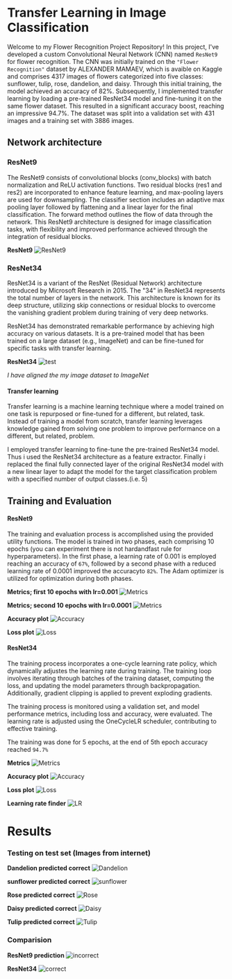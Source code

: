 
# Transfer Learning in Image Classification

Welcome to my Flower Recognition Project Repository!
In this project, I've developed a custom Convolutional Neural Network (CNN) named `ResNet9` for flower recognition. The CNN was initially trained on the `"Flower Recognition"` dataset by ALEXANDER MAMAEV, which is avaible on Kaggle and comprises 4317 images of flowers categorized into five classes: sunflower, tulip, rose, dandelion, and daisy. Through this initial training, the model achieved an accuracy of 82%.
Subsequently, I implemented transfer learning by loading a pre-trained ResNet34 model and fine-tuning it on the same flower dataset. This resulted in a significant accuracy boost, reaching an impressive 94.7%. The dataset was split into a validation set with 431 images and a training set with 3886 images.



## Network architecture 

### ResNet9


The ResNet9 consists of convolutional blocks (conv_blocks) with batch normalization and ReLU activation functions. Two residual blocks (res1 and res2) are incorporated to enhance feature learning, and max-pooling layers are used for downsampling. The classifier section includes an adaptive max pooling layer followed by flattening and a linear layer for the final classification. The forward method outlines the flow of data through the network. This ResNet9 architecture is designed for image classification tasks, with flexibility and improved performance achieved through the integration of residual blocks.

**ResNet9**
![ResNet9](https://i.ibb.co/RTRZZ4j/image.png)


### ResNet34

ResNet34 is a variant of the ResNet (Residual Network) architecture introduced by Microsoft Research in 2015. The "34" in ResNet34 represents the total number of layers in the network. This architecture is known for its deep structure, utilizing skip connections or residual blocks to overcome the vanishing gradient problem during training of very deep networks.

ResNet34 has demonstrated remarkable performance by achieving high accuracy on various datasets. It is a pre-trained model that has been trained on a large dataset (e.g., ImageNet) and can be fine-tuned for specific tasks with transfer learning.


**ResNet34**
![test](https://i.ibb.co/WtG7hJH/The-structure-of-the-Res-Net34-CNN-Network-The-input-of-the-network-is-the-preprocessed.png)

*I have aligned the my image dataset to ImageNet*

#### Transfer learning
Transfer learning is a machine learning technique where a model trained on one task is repurposed or fine-tuned for a different, but related, task. Instead of training a model from scratch, transfer learning leverages knowledge gained from solving one problem to improve performance on a different, but related, problem.

I employed transfer learning to fine-tune the pre-trained ResNet34 model. Thus i used the ResNet34 architecture as a feature extractor. Finally i replaced the final fully connected layer of the original ResNet34 model with a new linear layer to adapt the model for the target classification problem with a specified number of output classes.(i.e. 5)


## Training and Evaluation

#### ResNet9
The training and evaluation process is accomplished using the provided utility functions. The model is trained in two phases, each comprising 10 epochs (you can experiment there is not hardandfast rule for hyperparameters). In the first phase, a learning rate of 0.001 is employed reaching an accuracy of `67%`, followed by a second phase with a reduced learning rate of 0.0001 improved the accuracyto `82%`. The Adam optimizer is utilized for optimization during both phases. 



**Metrics; first 10 epochs with lr=0.001**
![Metrics](https://i.ibb.co/fM6ZP2g/image.png)

**Metrics; second 10 epochs with lr=0.0001**
![Metrics](https://i.ibb.co/g4yT4F9/image.png)

**Accuracy plot**
![Accuracy](https://i.ibb.co/nB0d8sq/image.png)

**Loss plot**
![Loss](https://i.ibb.co/jkLcZTB/image.png)



#### ResNet34
The training process incorporates a one-cycle learning rate policy, which dynamically adjustes the learning rate during training. The training loop involves iterating through batches of the training dataset, computing the loss, and updating the model parameters through backpropagation. Additionally, gradient clipping is applied to prevent exploding gradients.

The training process is monitored using a validation set, and model performance metrics, including loss and accuracy, were evaluated. The learning rate is adjusted using the OneCycleLR scheduler, contributing to effective training. 

The training was done for 5 epochs, at the end of 5th epoch accuracy reached `94.7%`

**Metrics**
![Metrics](https://i.ibb.co/J3t4mX9/image.png)


**Accuracy plot**
![Accuracy](https://i.ibb.co/SPryLHG/image.png)

**Loss plot**
![Loss](https://i.ibb.co/X44VCd6/image.png)

**Learning rate finder**
![LR](https://i.ibb.co/5xmW9bF/image.png)
# Results 

### Testing on test set (Images from internet)

**Dandelion predicted correct**
![Dandelion](https://i.ibb.co/PwTYrvj/image.png)


**sunflower predicted correct**
![sunflower](https://i.ibb.co/z8NrJFB/image.png)

**Rose predicted correct**
![Rose](https://i.ibb.co/fFwSmds/image.png)

**Daisy predicted correct**
![Daisy](https://i.ibb.co/XVSGSvm/image.png)

**Tulip predicted correct**
![Tulip](https://i.ibb.co/N6gqP1L/image.png)


### Comparision 

**ResNet9 prediction**
![incorrect](https://i.ibb.co/VvcYTXd/image.png)

**ResNet34**
![correct](https://i.ibb.co/Nx7Dg8X/image.png)

